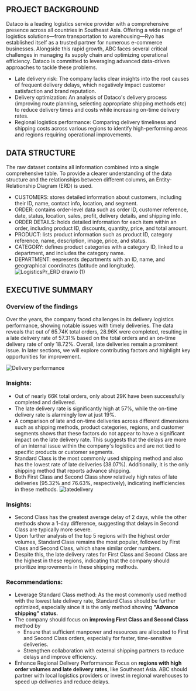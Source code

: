 ## PROJECT BACKGROUND
Dataco is a leading logistics service provider with a comprehensive presence across all countries in Southeast Asia. Offering a wide range of logistics solutions—from transportation to warehousing—Ryo has established itself as a trusted partner for numerous e-commerce businesses. Alongside this rapid growth, ABC faces several critical challenges in managing its supply chain and optimizing operational efficiency. Dataco is committed to leveraging advanced data-driven approaches to tackle these problems.
- Late delivery risk: The company lacks clear insights into the root causes of frequent delivery delays, which negatively impact customer satisfaction and brand reputation.
- Delivery optimization: An analysis  of Dataco's delivery process (improving route planning, selecting appropriate shipping methods etc)  to reduce delivery times and costs while increasing on-time delivery rates.
- Regional logistics performance: Comparing delivery timeliness and shipping costs across various regions to identify high-performing areas and regions requiring operational improvements.

## DATA STRUCTURE
The raw dataset contains all information combined into a single comprehensive table. To provide a clearer understanding of the data structure and the relationships between different columns, an Entity-Relationship Diagram (ERD) is used.
- CUSTOMERS: stores detailed information about customers, including their ID, name, contact info, location, and segment.
- ORDER: contains order-level data such as order ID, customer reference, date, status, location, sales, profit, delivery details, and shipping info.
- ORDER DETAILS: holds detailed information for each item within an order, including product ID, discounts, quantity, price, and total amount.
- PRODUCT: lists product information such as product ID, category reference, name, description, image, price, and status.
- CATEGORY: defines product categories with a category ID, linked to a department, and includes the category name.
- DEPARTMENT: eepresents departments with an ID, name, and geographical coordinates (latitude and longitude).
![LogisticsPr_ERD drawio (1)](https://github.com/user-attachments/assets/8917365c-e673-4a33-aaf0-1b8e9423f56d)

## EXECUTIVE SUMMARY
### Overview of the findings
Over the years, the company faced challenges in its delivery logistics performance, showing notable issues with timely deliveries. The data reveals that out of 65.74K total orders, 28.96K were completed, resulting in a late delivery rate of 57.31% based on the total orders and an on-time delivery rate of only 18.72%. Overall, late deliveries remain a prominent issue. In later sections, we will explore contributing factors and highlight key opportunities for improvement. 
<br>

![Delivery performance](https://github.com/user-attachments/assets/2316e34f-e656-4c2d-8d89-1da2b8d1d036)
### Insights:
- Out of nearly 66K total orders, only about 29K have been successfully completed and delivered.
- The late delivery rate is significantly high at 57%, while the on-time delivery rate is alarmingly low at just 19%.
- A comparison of late and on-time deliveries across different dimensions such as shipping methods, product categories, regions, and customer segments shows that these factors do not appear to have a significant impact on the late delivery rate. This suggests that the delays are more of an internal issue within the company's logistics and are not tied to specific products or customer segments.
- Standard Class is the most commonly used shipping method and also has the lowest rate of late deliveries (38.07%). Additionally, it is the only shipping method that reports advance shipping.
- Both First Class and Second Class show relatively high rates of late deliveries (95.32% and 76.63%, respectively), indicating inefficiencies in these methods.
![latedelivery](https://github.com/user-attachments/assets/16dec752-9166-40aa-bca5-634b2a2afa49)

### Insights:
- Second Class has the greatest average delay of 2 days, while the other methods show a 1-day difference, suggesting that delays in Second Class are typically more severe.
- Upon further analysis of the top 5 regions with the highest order volumes, Standard Class remains the most popular, followed by First Class and Second Class, which share similar order numbers. 
- Despite this, the late delivery rates for First Class and Second Class are the highest in these regions, indicating that the company should prioritize improvements in these shipping methods.

### Recommendations: 
- Leverage Standard Class method: As the most commonly used method with the lowest late delivery rate, Standard Class should be further optimized, especially since it is the only method showing **"Advance shipping" status.**
- The company should focus on **improving First Class and Second Class** method by
  + Ensure that sufficient manpower and resources are allocated to First and Second Class orders, especially for faster, time-sensitive deliveries.
  + Strengthen collaboration with external shipping partners to reduce delays and improve efficiency.
- Enhance Regional Delivery Performance: Focus on **regions with high order volumes and late delivery rates**, like Southeast Asia. ABC should partner with local logistics providers or invest in regional warehouses to speed up deliveries and reduce delays.
